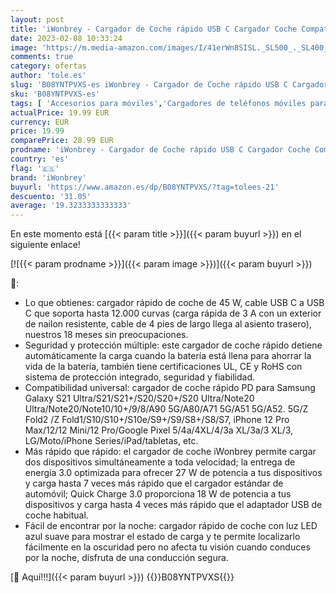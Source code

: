 ```yaml
---
layout: post
title: 'iWonbrey - Cargador de Coche rápido USB C Cargador Coche Compatible con Samsung Galaxy S21/S21 5G/Ultra/Note/10/9 iPhone 13/12/11 Huawei Pixel Xiaomi'
date: 2023-02-08 10:33:24
image: 'https://m.media-amazon.com/images/I/41erWn8SISL._SL500_._SL400_.jpg'
comments: true
category: ofertas
author: 'tole.es'
slug: 'B08YNTPVXS-es iWonbrey - Cargador de Coche rápido USB C Cargador Coche...'
sku: 'B08YNTPVXS-es'
tags: [ 'Accesorios para móviles','Cargadores de teléfonos móviles para coches','Cargadores para móviles','Comunicación móvil y accesorios','Electrónica','iphone','iwonbrey','🇪🇸', ]
actualPrice: 19.99 EUR
currency: EUR
price: 19.99
comparePrice: 28.99 EUR
prodname: 'iWonbrey - Cargador de Coche rápido USB C Cargador Coche Compatible con Samsung Galaxy S21/S21 5G/Ultra/Note/10/9 iPhone 13/12/11 Huawei Pixel Xiaomi'
country: 'es'
flag: '🇪🇸'
brand: 'iWonbrey'
buyurl: 'https://www.amazon.es/dp/B08YNTPVXS/?tag=tolees-21'
descuento: '31.05'
average: '19.3233333333333'
---
```


En este momento está [{{< param title >}}]({{< param buyurl >}}) en el siguiente enlace!

[![{{< param prodname >}}]({{< param image >}})]({{< param buyurl >}})

🔎:

- Lo que obtienes: cargador rápido de coche de 45 W, cable USB C a USB C que soporta hasta 12.000 curvas (carga rápida de 3 A con un exterior de nailon resistente, cable de 4 pies de largo llega al asiento trasero), nuestros 18 meses sin preocupaciones.
- Seguridad y protección múltiple: este cargador de coche rápido detiene automáticamente la carga cuando la batería está llena para ahorrar la vida de la batería, también tiene certificaciones UL, CE y RoHS con sistema de protección integrado, seguridad y fiabilidad.
- Compatibilidad universal: cargador de coche rápido PD para Samsung Galaxy S21 Ultra/S21/S21+/S20/S20+/S20 Ultra/Note20 Ultra/Note20/Note10/10+/9/8/A90 5G/A80/A71 5G/A51 5G/A52. 5G/Z Fold2 /Z Fold1/S10/S10+/S10e/S9+/S9/S8+/S8/S7, iPhone 12 Pro Max/12/12 Mini/12 Pro/Google Pixel 5/4a/4XL/4/3a XL/3a/3 XL/3, LG/Moto/iPhone Series/iPad/tabletas, etc.
- Más rápido que rápido: el cargador de coche iWonbrey permite cargar dos dispositivos simultáneamente a toda velocidad; la entrega de energía 3.0 optimizada para ofrecer 27 W de potencia a tus dispositivos y carga hasta 7 veces más rápido que el cargador estándar de automóvil; Quick Charge 3.0 proporciona 18 W de potencia a tus dispositivos y carga hasta 4 veces más rápido que el adaptador USB de coche habitual.
- Fácil de encontrar por la noche: cargador rápido de coche con luz LED azul suave para mostrar el estado de carga y te permite localizarlo fácilmente en la oscuridad pero no afecta tu visión cuando conduces por la noche, disfruta de una conducción segura.

[🛒 Aquí!!!]({{< param buyurl >}})
{{<world>}}B08YNTPVXS{{</world>}}

